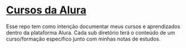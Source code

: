 # [Cursos da Alura](https://cursos.alura.com.br/narcizo-contato-be220-com-1693322897824-p648629)

Esse repo tem como intenção documentar meus cursos e aprendizados dentro da plataforma Alura.
Cada sub diretório terá o conteúdo de um curso/formação específico junto com minhas notas de estudos.